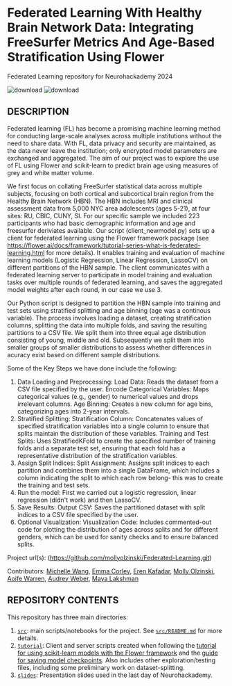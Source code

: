 # Federated Learning With Healthy Brain Network Data: Integrating FreeSurfer Metrics And Age-Based Stratification Using Flower
Federated Learning repository for Neurohackademy 2024

![download](https://github.com/user-attachments/assets/6574bff2-13c6-4b13-b17e-16008068521d)                             ![download](https://github.com/user-attachments/assets/78566728-c1f5-45cd-8a66-ea8bca29523e)


## DESCRIPTION
Federated learning (FL) has become a promising machine learning method for conducting large-scale analyses across multiple institutions without the need to share data. With FL, data privacy and security are maintained, as the data never leave the institution; only encrypted model parameters are exchanged and aggregated. The aim of our project was to explore the use of FL using Flower and scikit-learn to predict brain age using measures of grey and white matter volume. 

We first focus on collating FreeSurfer statistical data across multiple subjects, focusing on both cortical and subcortical brain region from the Healthy Brain Network (HBN). The HBN includes  MRI and clinical assessment data from 5,000 NYC area adolescents (ages 5-21), at four sites: RU, CBIC, CUNY, SI. For our specific sample we included 223 participants who had basic demographic information and age and freesurfer deriviates available. Our script (client_newmodel.py) sets up a client for federated learning using the Flower framework package (see https://flower.ai/docs/framework/tutorial-series-what-is-federated-learning.html for more details). It enables training and evaluation of machine learning models (Logistic Regression, Linear Regression, LassoCV) on different partitions of the HBN sample. The client communicates with a federated learning server to participate in model training and evaluation tasks over multiple rounds of federated learning, and saves the aggregated model weights after each round, in our case we use 3. 

Our Python script is designed to partition the HBN sample into training and test sets using stratified splitting and age binning (age was a continous variable). The process involves loading a dataset, creating stratification columns, splitting the data into multiple folds, and saving the resulting partitions to a CSV file. We split them into three equal age distribution consisting of young, middle and old. Subsequently we split them into smaller groups of smaller distributions to assess whether differences in acuracy exist based on different sample distributions. 

Some of the Key Steps we have done include the following:

1) Data Loading and Preprocessing:
Load Data: Reads the dataset from a CSV file specified by the user.
Encode Categorical Variables: Maps categorical values (e.g., gender) to numerical values and drops irrelevant columns.
Age Binning: Creates a new column for age bins, categorizing ages into 2-year intervals.
2) Stratified Splitting:
Stratification Column: Concatenates values of specified stratification variables into a single column to ensure that splits maintain the distribution of these variables.
Training and Test Splits: Uses StratifiedKFold to create the specified number of training folds and a separate test set, ensuring that each fold has a representative distribution of the stratification variables.
3) Assign Split Indices:
Split Assignment: Assigns split indices to each partition and combines them into a single DataFrame, which includes a column indicating the split to which each row belong- this was to create the training and test sets.
4) Run the model:
First we carried out a logistic regression, linear regression (didn't work) and then LassoCV.
6) Save Results:
Output CSV: Saves the partitioned dataset with split indices to a CSV file specified by the user.
7) Optional Visualization:
Visualization Code: Includes commented-out code for plotting the distribution of ages across splits and for different genders, which can be used for sanity checks and to ensure balanced splits.


Project url(s): (https://github.com/mollyolzinski/Federated-Learning.git) 

Contributors: [Michelle Wang](https://github.com/michellewang), [Emma Corley](https://github.com/emmajanecorley), [Eren Kafadar](https://github.com/kafadare), [Molly Olzinski](https://github.com/mollyolzinski), [Aoife Warren](https://github.com/AoifeWarren), [Audrey Weber](https://github.com/aweber7), [Maya Lakshman](https://github.com/mayalakshman) 

## REPOSITORY CONTENTS

This repository has three main directories:
1. [`src`](src): main scripts/notebooks for the project. See [`src/README.md`](src/README.md) for more details.
2. [`tutorial`](tutorial): Client and server scripts created when following the [tutorial for using scikit-learn models with the Flower framework](https://flower.ai/docs/framework/tutorial-quickstart-scikitlearn.html) and the [guide for saving model checkpoints](https://flower.ai/docs/framework/how-to-save-and-load-model-checkpoints.html). Also includes other exploration/testing files, including some preliminary work on dataset-splitting.
3. [`slides`](slides): Presentation slides used in the last day of Neurohackademy.
